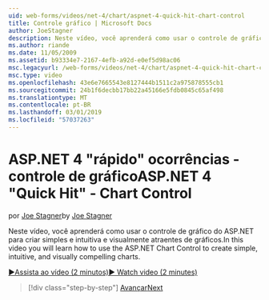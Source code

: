 ```yaml
---
uid: web-forms/videos/net-4/chart/aspnet-4-quick-hit-chart-control
title: Controle gráfico | Microsoft Docs
author: JoeStagner
description: Neste vídeo, você aprenderá como usar o controle de gráfico do ASP.NET para criar simples e intuitiva e visualmente atraentes de gráficos.
ms.author: riande
ms.date: 11/05/2009
ms.assetid: b93334e7-2167-4efb-a92d-e0ef5d98ac06
msc.legacyurl: /web-forms/videos/net-4/chart/aspnet-4-quick-hit-chart-control
msc.type: video
ms.openlocfilehash: 43e6e7665543e8127444b1511c2a975878555cb1
ms.sourcegitcommit: 24b1f6decbb17bb22a45166e5fdb0845c65af498
ms.translationtype: MT
ms.contentlocale: pt-BR
ms.lasthandoff: 03/01/2019
ms.locfileid: "57037263"
---
```

<a name="aspnet-4-quick-hit---chart-control"></a><span data-ttu-id="2dcac-103">ASP.NET 4 "rápido" ocorrências - controle de gráfico</span><span class="sxs-lookup"><span data-stu-id="2dcac-103">ASP.NET 4 "Quick Hit" - Chart Control</span></span>
====================
<span data-ttu-id="2dcac-104">por [Joe Stagner](https://github.com/JoeStagner)</span><span class="sxs-lookup"><span data-stu-id="2dcac-104">by [Joe Stagner](https://github.com/JoeStagner)</span></span>

<span data-ttu-id="2dcac-105">Neste vídeo, você aprenderá como usar o controle de gráfico do ASP.NET para criar simples e intuitiva e visualmente atraentes de gráficos.</span><span class="sxs-lookup"><span data-stu-id="2dcac-105">In this video you will learn how to use the ASP.NET Chart Control to create simple, intuitive, and visually compelling charts.</span></span> 

[<span data-ttu-id="2dcac-106">&#9654;Assista ao vídeo (2 minutos)</span><span class="sxs-lookup"><span data-stu-id="2dcac-106">&#9654; Watch video (2 minutes)</span></span>](https://channel9.msdn.com/Blogs/ASP-NET-Site-Videos/aspnet-4-quick-hit-chart-control)

> [!div class="step-by-step"]
> [<span data-ttu-id="2dcac-107">Avançar</span><span class="sxs-lookup"><span data-stu-id="2dcac-107">Next</span></span>](aspnet-4-how-do-i-introducing-the-new-chart-control-in-visual-studio-2010.md)
